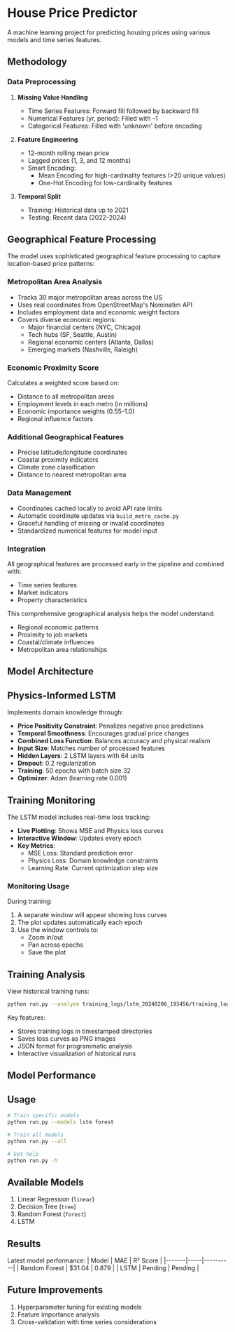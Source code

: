 # House Price Predictor

A machine learning project for predicting housing prices using various models and time series features.

## Methodology

### Data Preprocessing

1. **Missing Value Handling**
   - Time Series Features: Forward fill followed by backward fill
   - Numerical Features (yr, period): Filled with -1
   - Categorical Features: Filled with 'unknown' before encoding

2. **Feature Engineering**
   - 12-month rolling mean price
   - Lagged prices (1, 3, and 12 months)
   - Smart Encoding:
     - Mean Encoding for high-cardinality features (>20 unique values)
     - One-Hot Encoding for low-cardinality features

3. **Temporal Split**
   - Training: Historical data up to 2021
   - Testing: Recent data (2022-2024)

## Geographical Feature Processing

The model uses sophisticated geographical feature processing to capture location-based price patterns:

### Metropolitan Area Analysis
- Tracks 30 major metropolitan areas across the US
- Uses real coordinates from OpenStreetMap's Nominatim API
- Includes employment data and economic weight factors
- Covers diverse economic regions:
  - Major financial centers (NYC, Chicago)
  - Tech hubs (SF, Seattle, Austin)
  - Regional economic centers (Atlanta, Dallas)
  - Emerging markets (Nashville, Raleigh)

### Economic Proximity Score
Calculates a weighted score based on:
- Distance to all metropolitan areas
- Employment levels in each metro (in millions)
- Economic importance weights (0.55-1.0)
- Regional influence factors

### Additional Geographical Features
- Precise latitude/longitude coordinates
- Coastal proximity indicators
- Climate zone classification
- Distance to nearest metropolitan area

### Data Management
- Coordinates cached locally to avoid API rate limits
- Automatic coordinate updates via `build_metro_cache.py`
- Graceful handling of missing or invalid coordinates
- Standardized numerical features for model input

### Integration
All geographical features are processed early in the pipeline and combined with:
- Time series features
- Market indicators
- Property characteristics

This comprehensive geographical analysis helps the model understand:
- Regional economic patterns
- Proximity to job markets
- Coastal/climate influences
- Metropolitan area relationships

## Model Architecture

## Physics-Informed LSTM

Implements domain knowledge through:

- **Price Positivity Constraint**: Penalizes negative price predictions
- **Temporal Smoothness**: Encourages gradual price changes
- **Combined Loss Function**: Balances accuracy and physical realism
- **Input Size**: Matches number of processed features
- **Hidden Layers**: 2 LSTM layers with 64 units
- **Dropout**: 0.2 regularization
- **Training**: 50 epochs with batch size 32
- **Optimizer**: Adam (learning rate 0.001)

## Training Monitoring

The LSTM model includes real-time loss tracking:
- **Live Plotting**: Shows MSE and Physics loss curves
- **Interactive Window**: Updates every epoch
- **Key Metrics**:
  - MSE Loss: Standard prediction error
  - Physics Loss: Domain knowledge constraints
  - Learning Rate: Current optimization step size

### Monitoring Usage

During training:
1. A separate window will appear showing loss curves
2. The plot updates automatically each epoch
3. Use the window controls to:
   - Zoom in/out
   - Pan across epochs
   - Save the plot

## Training Analysis

View historical training runs:
```bash
python run.py --analyze training_logs/lstm_20240206_193456/training_log.json
```

Key features:
- Stores training logs in timestamped directories
- Saves loss curves as PNG images
- JSON format for programmatic analysis
- Interactive visualization of historical runs

## Model Performance

## Usage

```bash
# Train specific models
python run.py --models lstm forest

# Train all models
python run.py --all

# Get help
python run.py -h
```

## Available Models

1. Linear Regression (`linear`)
2. Decision Tree (`tree`)
3. Random Forest (`forest`)
4. LSTM

## Results

Latest model performance:
| Model | MAE | R² Score |
|-------|-----|----------|
| Random Forest | $31.04 | 0.879 |
| LSTM | Pending | Pending |

## Future Improvements

1. Hyperparameter tuning for existing models
2. Feature importance analysis
3. Cross-validation with time series considerations
